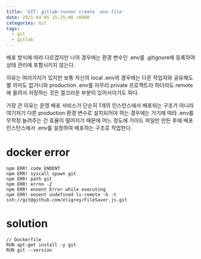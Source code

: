 ```yaml
---
title: 'GIT: gitlab-runner create .env file'
date: 2021-04-05 15:25:00 +0900
categories: Git
tags:
  - git
  - gitlab
---
```


배포 방식에 따라 다르겠지만 나의 경우에는 환경 변수인 .env를 .gitignore에 등록하여 상태 관리에 포함시키지 않는다.

이유는 여러가지가 있지만 보통 자신의 local .env의 경우에는 다른 작업자와 공유해도 별 의미도 없거니와
production .env를 아무리 private 프로젝트라 하더라도 remote에 올려서 저장하는 것은 껄끄러운 부분이 있어서이기도 하다.

가장 큰 이유는 운영 배포 서비스가 단순히 1개의 인스턴스에서 배포되는 구조가 아니라 여기저기 다른 production 환경 변수로 설치되어야 하는 경우에는
거기에 따라 .env를 무작정 늘려주는 건 효율이 떨어지기 때문에 어느 정도에 가이드 파일만 만든 후에 배포 인스턴스에서 .env를 설정하여 배포하는 구조로 작업한다.

# docker error
```
npm ERR! code ENOENT
npm ERR! syscall spawn git
npm ERR! path git
npm ERR! errno -2
npm ERR! enoent Error while executing
npm ERR! enoent undefined ls-remote -h -t ssh://git@github.com/eligrey/FileSaver.js.git
```

# solution
```
// Dockerfile
RUN apt-get install -y git
RUN git --version
```